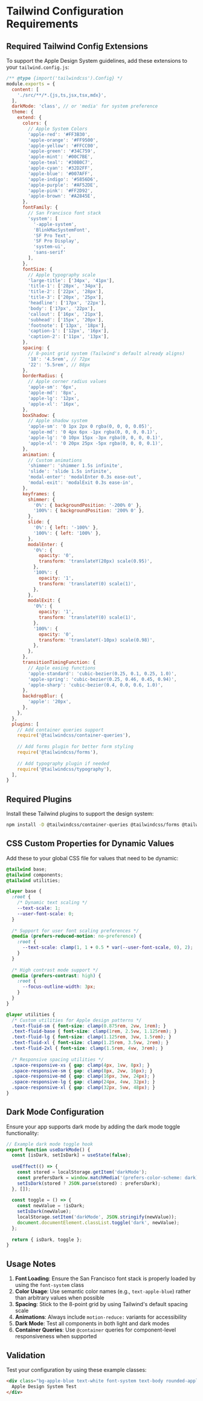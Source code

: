 # Tailwind Configuration Requirements

## Required Tailwind Config Extensions

To support the Apple Design System guidelines, add these extensions to your `tailwind.config.js`:

```javascript
/** @type {import('tailwindcss').Config} */
module.exports = {
  content: [
    './src/**/*.{js,ts,jsx,tsx,mdx}',
  ],
  darkMode: 'class', // or 'media' for system preference
  theme: {
    extend: {
      colors: {
        // Apple System Colors
        'apple-red': '#FF3B30',
        'apple-orange': '#FF9500',
        'apple-yellow': '#FFCC00',
        'apple-green': '#34C759',
        'apple-mint': '#00C7BE',
        'apple-teal': '#30B0C7',
        'apple-cyan': '#32D2FF',
        'apple-blue': '#007AFF',
        'apple-indigo': '#5856D6',
        'apple-purple': '#AF52DE',
        'apple-pink': '#FF2D92',
        'apple-brown': '#A2845E',
      },
      fontFamily: {
        // San Francisco font stack
        'system': [
          '-apple-system',
          'BlinkMacSystemFont',
          'SF Pro Text',
          'SF Pro Display',
          'system-ui',
          'sans-serif'
        ],
      },
      fontSize: {
        // Apple typography scale
        'large-title': ['34px', '41px'],
        'title-1': ['28px', '34px'],
        'title-2': ['22px', '28px'],
        'title-3': ['20px', '25px'],
        'headline': ['17px', '22px'],
        'body': ['17px', '22px'],
        'callout': ['16px', '21px'],
        'subhead': ['15px', '20px'],
        'footnote': ['13px', '18px'],
        'caption-1': ['12px', '16px'],
        'caption-2': ['11px', '13px'],
      },
      spacing: {
        // 8-point grid system (Tailwind's default already aligns)
        '18': '4.5rem', // 72px
        '22': '5.5rem', // 88px
      },
      borderRadius: {
        // Apple corner radius values
        'apple-sm': '6px',
        'apple-md': '8px',
        'apple-lg': '12px',
        'apple-xl': '16px',
      },
      boxShadow: {
        // Apple shadow system
        'apple-sm': '0 1px 2px 0 rgba(0, 0, 0, 0.05)',
        'apple-md': '0 4px 6px -1px rgba(0, 0, 0, 0.1)',
        'apple-lg': '0 10px 15px -3px rgba(0, 0, 0, 0.1)',
        'apple-xl': '0 20px 25px -5px rgba(0, 0, 0, 0.1)',
      },
      animation: {
        // Custom animations
        'shimmer': 'shimmer 1.5s infinite',
        'slide': 'slide 1.5s infinite',
        'modal-enter': 'modalEnter 0.3s ease-out',
        'modal-exit': 'modalExit 0.3s ease-in',
      },
      keyframes: {
        shimmer: {
          '0%': { backgroundPosition: '-200% 0' },
          '100%': { backgroundPosition: '200% 0' },
        },
        slide: {
          '0%': { left: '-100%' },
          '100%': { left: '100%' },
        },
        modalEnter: {
          '0%': {
            opacity: '0',
            transform: 'translateY(20px) scale(0.95)',
          },
          '100%': {
            opacity: '1',
            transform: 'translateY(0) scale(1)',
          },
        },
        modalExit: {
          '0%': {
            opacity: '1',
            transform: 'translateY(0) scale(1)',
          },
          '100%': {
            opacity: '0',
            transform: 'translateY(-10px) scale(0.98)',
          },
        },
      },
      transitionTimingFunction: {
        // Apple easing functions
        'apple-standard': 'cubic-bezier(0.25, 0.1, 0.25, 1.0)',
        'apple-spring': 'cubic-bezier(0.25, 0.46, 0.45, 0.94)',
        'apple-sharp': 'cubic-bezier(0.4, 0.0, 0.6, 1.0)',
      },
      backdropBlur: {
        'apple': '20px',
      },
    },
  },
  plugins: [
    // Add container queries support
    require('@tailwindcss/container-queries'),
    
    // Add forms plugin for better form styling
    require('@tailwindcss/forms'),
    
    // Add typography plugin if needed
    require('@tailwindcss/typography'),
  ],
}
```

## Required Plugins

Install these Tailwind plugins to support the design system:

```bash
npm install -D @tailwindcss/container-queries @tailwindcss/forms @tailwindcss/typography
```

## CSS Custom Properties for Dynamic Values

Add these to your global CSS file for values that need to be dynamic:

```css
@tailwind base;
@tailwind components;
@tailwind utilities;

@layer base {
  :root {
    /* Dynamic text scaling */
    --text-scale: 1;
    --user-font-scale: 0;
  }
  
  /* Support for user font scaling preferences */
  @media (prefers-reduced-motion: no-preference) {
    :root {
      --text-scale: clamp(1, 1 + 0.5 * var(--user-font-scale, 0), 2);
    }
  }
  
  /* High contrast mode support */
  @media (prefers-contrast: high) {
    :root {
      --focus-outline-width: 3px;
    }
  }
}

@layer utilities {
  /* Custom utilities for Apple design patterns */
  .text-fluid-sm { font-size: clamp(0.875rem, 2vw, 1rem); }
  .text-fluid-base { font-size: clamp(1rem, 2.5vw, 1.125rem); }
  .text-fluid-lg { font-size: clamp(1.125rem, 3vw, 1.5rem); }
  .text-fluid-xl { font-size: clamp(1.25rem, 3.5vw, 2rem); }
  .text-fluid-2xl { font-size: clamp(1.5rem, 4vw, 3rem); }
  
  /* Responsive spacing utilities */
  .space-responsive-xs { gap: clamp(4px, 1vw, 8px); }
  .space-responsive-sm { gap: clamp(8px, 2vw, 16px); }
  .space-responsive-md { gap: clamp(16px, 3vw, 24px); }
  .space-responsive-lg { gap: clamp(24px, 4vw, 32px); }
  .space-responsive-xl { gap: clamp(32px, 5vw, 48px); }
}
```

## Dark Mode Configuration

Ensure your app supports dark mode by adding the dark mode toggle functionality:

```typescript
// Example dark mode toggle hook
export function useDarkMode() {
  const [isDark, setIsDark] = useState(false);
  
  useEffect(() => {
    const stored = localStorage.getItem('darkMode');
    const prefersDark = window.matchMedia('(prefers-color-scheme: dark)').matches;
    setIsDark(stored ? JSON.parse(stored) : prefersDark);
  }, []);
  
  const toggle = () => {
    const newValue = !isDark;
    setIsDark(newValue);
    localStorage.setItem('darkMode', JSON.stringify(newValue));
    document.documentElement.classList.toggle('dark', newValue);
  };
  
  return { isDark, toggle };
}
```

## Usage Notes

1. **Font Loading**: Ensure the San Francisco font stack is properly loaded by using the `font-system` class
2. **Color Usage**: Use semantic color names (e.g., `text-apple-blue`) rather than arbitrary values when possible
3. **Spacing**: Stick to the 8-point grid by using Tailwind's default spacing scale
4. **Animations**: Always include `motion-reduce:` variants for accessibility
5. **Dark Mode**: Test all components in both light and dark modes
6. **Container Queries**: Use `@container` queries for component-level responsiveness when supported

## Validation

Test your configuration by using these example classes:

```html
<div class="bg-apple-blue text-white font-system text-body rounded-apple-lg shadow-apple-md transition-all duration-200 ease-apple-spring motion-reduce:transition-none">
  Apple Design System Test
</div>
```